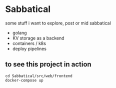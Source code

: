 # Sabbatical
 some stuff i want to explore, post or mid sabbatical
 
 - golang
 - KV storage as a backend
 - containers / k8s
 - deploy pipelines

## to see this project in action
```shell
cd Sabbatical/src/web/frontend
docker-compose up
```
